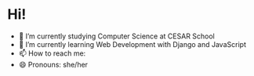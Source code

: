 # Hi!

- 🔭 I’m currently studying Computer Science at CESAR School
- 🌱 I’m currently learning Web Development with Django and JavaScript
- 📫 How to reach me:
- 😄 Pronouns: she/her

